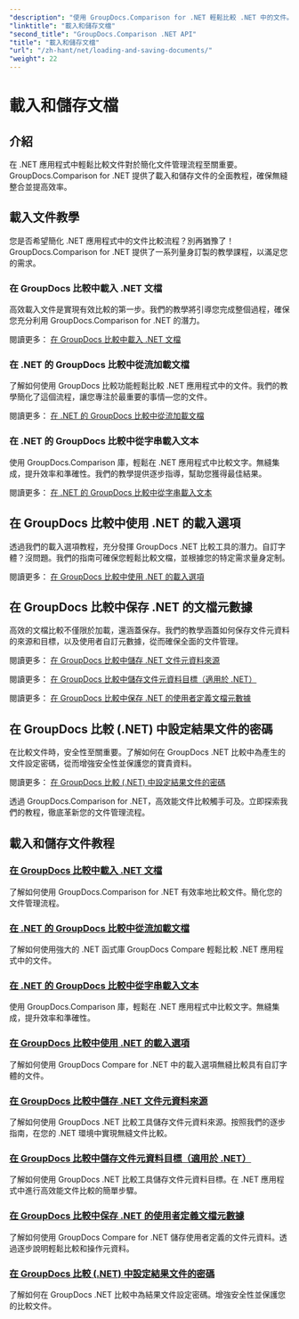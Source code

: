 ```yaml
---
"description": "使用 GroupDocs.Comparison for .NET 輕鬆比較 .NET 中的文件。學習載入、儲存以及利用載入選項實現高效的文件管理。"
"linktitle": "載入和儲存文檔"
"second_title": "GroupDocs.Comparison .NET API"
"title": "載入和儲存文檔"
"url": "/zh-hant/net/loading-and-saving-documents/"
"weight": 22
---
```


# 載入和儲存文檔

## 介紹

在 .NET 應用程式中輕鬆比較文件對於簡化文件管理流程至關重要。 GroupDocs.Comparison for .NET 提供了載入和儲存文件的全面教程，確保無縫整合並提高效率。

## 載入文件教學

您是否希望簡化 .NET 應用程式中的文件比較流程？別再猶豫了！ GroupDocs.Comparison for .NET 提供了一系列量身訂製的教學課程，以滿足您的需求。

### 在 GroupDocs 比較中載入 .NET 文檔

高效載入文件是實現有效比較的第一步。我們的教學將引導您完成整個過程，確保您充分利用 GroupDocs.Comparison for .NET 的潛力。

閱讀更多： [在 GroupDocs 比較中載入 .NET 文檔](./loading-documents/)

### 在 .NET 的 GroupDocs 比較中從流加載文檔

了解如何使用 GroupDocs 比較功能輕鬆比較 .NET 應用程式中的文件。我們的教學簡化了這個流程，讓您專注於最重要的事情—您的文件。

閱讀更多： [在 .NET 的 GroupDocs 比較中從流加載文檔](./loading-documents-from-stream/)

### 在 .NET 的 GroupDocs 比較中從字串載入文本

使用 GroupDocs.Comparison 庫，輕鬆在 .NET 應用程式中比較文字。無縫集成，提升效率和準確性。我們的教學提供逐步指導，幫助您獲得最佳結果。

閱讀更多： [在 .NET 的 GroupDocs 比較中從字串載入文本](./loading-text-from-string/)

## 在 GroupDocs 比較中使用 .NET 的載入選項

透過我們的載入選項教程，充分發揮 GroupDocs .NET 比較工具的潛力。自訂字體？沒問題。我們的指南可確保您輕鬆比較文檔，並根據您的特定需求量身定制。

閱讀更多： [在 GroupDocs 比較中使用 .NET 的載入選項](./using-load-options/)

## 在 GroupDocs 比較中保存 .NET 的文檔元數據

高效的文檔比較不僅限於加載，還涵蓋保存。我們的教學涵蓋如何保存文件元資料的來源和目標，以及使用者自訂元數據，從而確保全面的文件管理。

閱讀更多： [在 GroupDocs 比較中儲存 .NET 文件元資料來源](./saving-documents-metadata-source/)

閱讀更多： [在 GroupDocs 比較中儲存文件元資料目標（適用於 .NET）](./saving-documents-metadata-target/)

閱讀更多： [在 GroupDocs 比較中保存 .NET 的使用者定義文檔元數據](./saving-user-defined-document-metadata/)

## 在 GroupDocs 比較 (.NET) 中設定結果文件的密碼

在比較文件時，安全性至關重要。了解如何在 GroupDocs .NET 比較中為產生的文件設定密碼，從而增強安全性並保護您的寶貴資料。

閱讀更多： [在 GroupDocs 比較 (.NET) 中設定結果文件的密碼](./setting-password-for-resultant-document/)

透過 GroupDocs.Comparison for .NET，高效能文件比較觸手可及。立即探索我們的教程，徹底革新您的文件管理流程。
## 載入和儲存文件教程
### [在 GroupDocs 比較中載入 .NET 文檔](./loading-documents/)
了解如何使用 GroupDocs.Comparison for .NET 有效率地比較文件。簡化您的文件管理流程。
### [在 .NET 的 GroupDocs 比較中從流加載文檔](./loading-documents-from-stream/)
了解如何使用強大的 .NET 函式庫 GroupDocs Compare 輕鬆比較 .NET 應用程式中的文件。
### [在 .NET 的 GroupDocs 比較中從字串載入文本](./loading-text-from-string/)
使用 GroupDocs.Comparison 庫，輕鬆在 .NET 應用程式中比較文字。無縫集成，提升效率和準確性。
### [在 GroupDocs 比較中使用 .NET 的載入選項](./using-load-options/)
了解如何使用 GroupDocs Compare for .NET 中的載入選項無縫比較具有自訂字體的文件。
### [在 GroupDocs 比較中儲存 .NET 文件元資料來源](./saving-documents-metadata-source/)
了解如何使用 GroupDocs .NET 比較工具儲存文件元資料來源。按照我們的逐步指南，在您的 .NET 環境中實現無縫文件比較。
### [在 GroupDocs 比較中儲存文件元資料目標（適用於 .NET）](./saving-documents-metadata-target/)
了解如何使用 GroupDocs .NET 比較工具儲存文件元資料目標。在 .NET 應用程式中進行高效能文件比較的簡單步驟。
### [在 GroupDocs 比較中保存 .NET 的使用者定義文檔元數據](./saving-user-defined-document-metadata/)
了解如何使用 GroupDocs Compare for .NET 儲存使用者定義的文件元資料。透過逐步說明輕鬆比較和操作元資料。
### [在 GroupDocs 比較 (.NET) 中設定結果文件的密碼](./setting-password-for-resultant-document/)
了解如何在 GroupDocs .NET 比較中為結果文件設定密碼。增強安全性並保護您的比較文件。